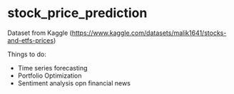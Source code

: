 # stock_price_prediction

Dataset from Kaggle (https://www.kaggle.com/datasets/malik1641/stocks-and-etfs-prices)

Things to do: 
- Time series forecasting
- Portfolio Optimization
- Sentiment analysis opn financial news
